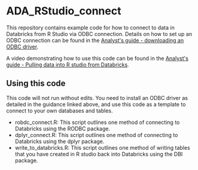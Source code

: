 # ADA_RStudio_connect

This repository contains example code for how to connect to data in Databricks from R Studio via ODBC connection. Details on how to set up an ODBC connection can be found in the [Analyst's guide - downloading an ODBC driver](https://dfe-analytical-services.github.io/analysts-guide/ADA/databricks_rstudio.html#downloading-an-odbc-driver). 

A video demonstrating how to use this code can be found in the [Analyst's guide - Pulling data into R studio from Databricks]().  

## Using this code

This code will not run without edits. You need to install an ODBC driver as detailed in the guidance linked above, and use this code as a template to connect to your own databases and tables.

- robdc_connect.R: This script outlines one method of connecting to Databricks using the RODBC package.
- dplyr_connect.R: This script outlines one method of connecting to Databricks using the dplyr package.
- write_to_databricks.R: This script outlines one method of writing tables that you have created in R studio back into Databricks using the DBI package.
